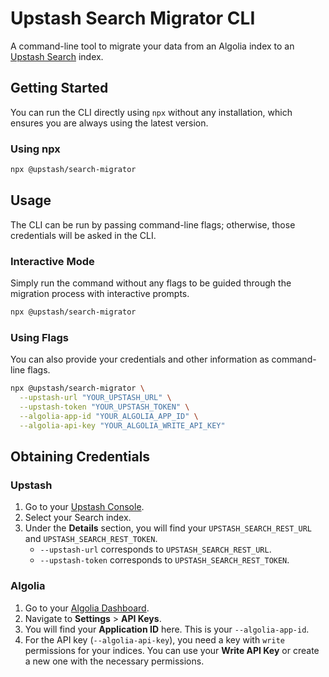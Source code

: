 # Upstash Search Migrator CLI

A command-line tool to migrate your data from an Algolia index to an [Upstash Search](https://upstash.com/docs/search) index.

## Getting Started

You can run the CLI directly using `npx` without any installation, which ensures you are always using the latest version.

### Using npx

```sh
npx @upstash/search-migrator
```

## Usage

The CLI can be run by passing command-line flags; otherwise, those credentials will be asked in the CLI.

### Interactive Mode

Simply run the command without any flags to be guided through the migration process with interactive prompts.

```sh
npx @upstash/search-migrator
```

### Using Flags

You can also provide your credentials and other information as command-line flags.

```sh
npx @upstash/search-migrator \
  --upstash-url "YOUR_UPSTASH_URL" \
  --upstash-token "YOUR_UPSTASH_TOKEN" \
  --algolia-app-id "YOUR_ALGOLIA_APP_ID" \
  --algolia-api-key "YOUR_ALGOLIA_WRITE_API_KEY"
```

## Obtaining Credentials

### Upstash

1.  Go to your [Upstash Console](https://console.upstash.com/).
2.  Select your Search index.
3.  Under the **Details** section, you will find your `UPSTASH_SEARCH_REST_URL` and `UPSTASH_SEARCH_REST_TOKEN`.
    *   `--upstash-url` corresponds to `UPSTASH_SEARCH_REST_URL`.
    *   `--upstash-token` corresponds to `UPSTASH_SEARCH_REST_TOKEN`.

### Algolia

1.  Go to your [Algolia Dashboard](https://www.algolia.com/dashboard).
2.  Navigate to **Settings** > **API Keys**.
3.  You will find your **Application ID** here. This is your `--algolia-app-id`.
4.  For the API key (`--algolia-api-key`), you need a key with `write` permissions for your indices. You can use your **Write API Key** or create a new one with the necessary permissions.
